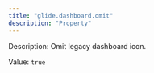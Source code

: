 ```yaml
---
title: "glide.dashboard.omit"
description: "Property"
---
```


Description: Omit legacy dashboard icon.

Value: `true`